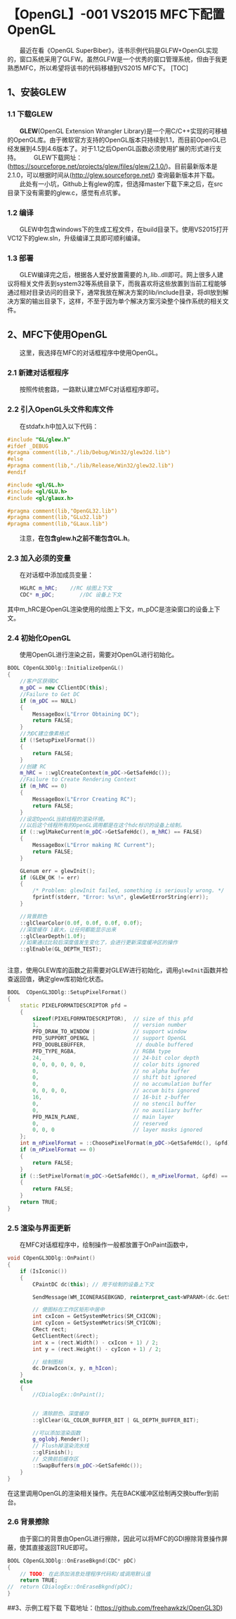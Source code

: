 # 【OpenGL】-001 VS2015 MFC下配置OpenGL
&emsp;&emsp;最近在看《OpenGL SuperBiber》，该书示例代码是GLFW+OpenGL实现的，窗口系统采用了GLFW。虽然GLFW是一个优秀的窗口管理系统，但由于我更熟悉MFC，所以希望将该书的代码移植到VS2015 MFC下。
[TOC]

## 1、安装GLEW
### 1.1 下载GLEW
&emsp;&emsp;**GLEW**(OpenGL Extension Wrangler Library)是一个用C/C++实现的可移植的OpenGL库。由于微软官方支持的OpenGL版本只持续到1.1，而目前OpenGL已经发展到4.5到4.6版本了。对于1.1之后OpenGL函数必须使用扩展的形式进行支持。
&emsp;&emsp;GLEW下载网址：(https://sourceforge.net/projects/glew/files/glew/2.1.0/)。目前最新版本是2.1.0，可以根据时间从(http://glew.sourceforge.net/) 查询最新版本并下载。
&emsp;&emsp;此处有一小坑，Github上有glew的库，但选择master下载下来之后，在src目录下没有需要的glew.c，感觉有点坑爹。
### 1.2 编译
&emsp;&emsp;GLEW中包含windows下的生成工程文件，在build目录下。使用VS2015打开VC12下的glew.sln，升级编译工具即可顺利编译。
### 1.3 部署
&emsp;&emsp;GLEW编译完之后，根据各人爱好放置需要的.h,.lib..dll即可。网上很多人建议将相关文件丢到system32等系统目录下，而我喜欢将这些放置到当前工程能够通过相对目录访问的目录下，通常我放在解决方案的lib/include目录，将dll放到解决方案的输出目录下，这样，不至于因为单个解决方案污染整个操作系统的相关文件。
## 2、MFC下使用OpenGL
&emsp;&emsp;这里，我选择在MFC的对话框程序中使用OpenGL。
### 2.1 新建对话框程序
&emsp;&emsp;按照传统套路，一路默认建立MFC对话框程序即可。
### 2.2 引入OpenGL头文件和库文件
&emsp;&emsp;在stdafx.h中加入以下代码：
```C++
#include "GL/glew.h"
#ifdef _DEBUG
#pragma comment(lib,"./lib/Debug/Win32/glew32d.lib")
#else
#pragma comment(lib,"./lib/Release/Win32/glew32.lib")
#endif

#include <gl/GL.h>
#include <gl/GLU.h>
#include <gl/glaux.h>

#pragma comment(lib,"OpenGL32.lib")
#pragma comment(lib,"GLu32.lib")
#pragma comment(lib,"GLaux.lib")
```
&emsp;&emsp;注意，**在包含glew.h之前不能包含GL.h**。
### 2.3 加入必须的变量
&emsp;&emsp;在对话框中添加成员变量：
```C++
	HGLRC m_hRC;    //RC 绘图上下文
	CDC* m_pDC;        //DC 设备上下文
```
其中m_hRC是OpenGL渲染使用的绘图上下文，m_pDC是渲染窗口的设备上下文。
### 2.4 初始化OpenGL
&emsp;&emsp;使用OpenGL进行渲染之前，需要对OpenGL进行初始化。
```C++
BOOL COpenGL3DDlg::InitializeOpenGL()
{
	//客户区获得DC
	m_pDC = new CClientDC(this);
	//Failure to Get DC
	if (m_pDC == NULL)
	{
		MessageBox(L"Error Obtaining DC");
		return FALSE;
	}
	//为DC建立像素格式
	if (!SetupPixelFormat())
	{
		return FALSE;
	}
	//创建 RC
	m_hRC = ::wglCreateContext(m_pDC->GetSafeHdc());
	//Failure to Create Rendering Context
	if (m_hRC == 0)
	{
		MessageBox(L"Error Creating RC");
		return FALSE;
	}
	//设定OpenGL当前线程的渲染环境。
	//以后这个线程所有的OpenGL调用都是在这个hdc标识的设备上绘制。
	if (::wglMakeCurrent(m_pDC->GetSafeHdc(), m_hRC) == FALSE)
	{
		MessageBox(L"Error making RC Current");
		return FALSE;
	}

	GLenum err = glewInit();
	if (GLEW_OK != err)
	{
		/* Problem: glewInit failed, something is seriously wrong. */
		fprintf(stderr, "Error: %s\n", glewGetErrorString(err));
	}

	//背景颜色
	::glClearColor(0.0f, 0.0f, 0.0f, 0.0f);
	//深度缓存 1最大，让任何都能显示出来
	::glClearDepth(1.0f);
	//如果通过比较后深度值发生变化了，会进行更新深度缓冲区的操作
	::glEnable(GL_DEPTH_TEST);
	
```
注意，使用GLEW库的函数之前需要对GLEW进行初始化，调用`glewInit`函数并检查返回值，确定glew库初始化状态。
```C++
BOOL  COpenGL3DDlg::SetupPixelFormat()
{
	static PIXELFORMATDESCRIPTOR pfd =
	{
		sizeof(PIXELFORMATDESCRIPTOR),  // size of this pfd
		1,                              // version number
		PFD_DRAW_TO_WINDOW |            // support window
		PFD_SUPPORT_OPENGL |            // support OpenGL
		PFD_DOUBLEBUFFER,                // double buffered
		PFD_TYPE_RGBA,                  // RGBA type
		24,                             // 24-bit color depth
		0, 0, 0, 0, 0, 0,               // color bits ignored
		0,                              // no alpha buffer
		0,                              // shift bit ignored
		0,                              // no accumulation buffer
		0, 0, 0, 0,                     // accum bits ignored
		16,                             // 16-bit z-buffer
		0,                              // no stencil buffer
		0,                              // no auxiliary buffer
		PFD_MAIN_PLANE,                 // main layer
		0,                              // reserved
		0, 0, 0                         // layer masks ignored
	};
	int m_nPixelFormat = ::ChoosePixelFormat(m_pDC->GetSafeHdc(), &pfd);
	if (m_nPixelFormat == 0)
	{
		return FALSE;
	}
	if (::SetPixelFormat(m_pDC->GetSafeHdc(), m_nPixelFormat, &pfd) == FALSE)
	{
		return FALSE;
	}
	return TRUE;
}
```
### 2.5 渲染与界面更新
&emsp;&emsp;在MFC对话框程序中，绘制操作一般都放置于OnPaint函数中，
```C++
void COpenGL3DDlg::OnPaint()
{
	if (IsIconic())
	{
		CPaintDC dc(this); // 用于绘制的设备上下文

		SendMessage(WM_ICONERASEBKGND, reinterpret_cast<WPARAM>(dc.GetSafeHdc()), 0);

		// 使图标在工作区矩形中居中
		int cxIcon = GetSystemMetrics(SM_CXICON);
		int cyIcon = GetSystemMetrics(SM_CYICON);
		CRect rect;
		GetClientRect(&rect);
		int x = (rect.Width() - cxIcon + 1) / 2;
		int y = (rect.Height() - cyIcon + 1) / 2;

		// 绘制图标
		dc.DrawIcon(x, y, m_hIcon);
	}
	else
	{
		//CDialogEx::OnPaint();


		// 清除颜色、深度缓存
		::glClear(GL_COLOR_BUFFER_BIT | GL_DEPTH_BUFFER_BIT);

		//可以添加渲染函数
		g_oglobj.Render();
		// Flush掉渲染流水线
		::glFinish();
		// 交换前后缓存区
		::SwapBuffers(m_pDC->GetSafeHdc());
	}
}
```
在这里调用OpenGL的渲染相关操作。先在BACK缓冲区绘制再交换buffer到前台。
### 2.6 背景擦除
&emsp;&emsp;由于窗口的背景由OpenGL进行擦除，因此可以将MFC的GDI擦除背景操作屏蔽，使其直接返回TRUE即可。
```C++
BOOL COpenGL3DDlg::OnEraseBkgnd(CDC* pDC)
{
	// TODO: 在此添加消息处理程序代码和/或调用默认值
	return TRUE;
//	return CDialogEx::OnEraseBkgnd(pDC);
}
```
##3、示例工程下载
下载地址：(https://github.com/freehawkzk/OpenGL3D)
